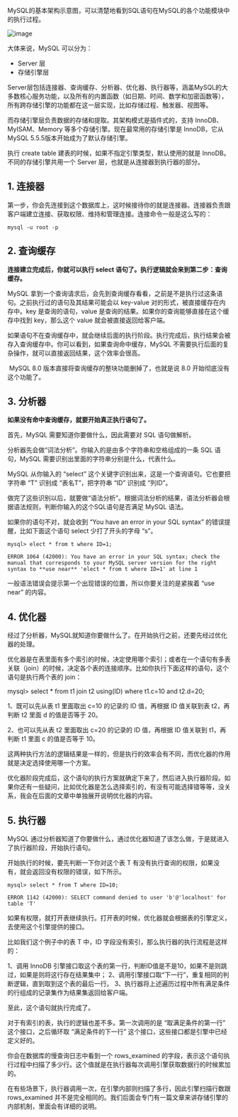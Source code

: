 MySQL的基本架构示意图，可以清楚地看到SQL语句在MySQL的各个功能模块中的执行过程。

![image](7.SQL语句执行流程.assets/1598256045397-cc3e6405-81b7-430b-bfdc-3453613684e9.webp)



大体来说，MySQL 可以分为：

- Server 层
- 存储引擎层

Server层包括连接器、查询缓存、分析器、优化器、执行器等，涵盖MySQL的大多数核心服务功能，以及所有的内置函数（如日期、时间、数学和加密函数等），所有跨存储引擎的功能都在这一层实现，比如存储过程、触发器、视图等。

而存储引擎层负责数据的存储和提取。其架构模式是插件式的，支持 InnoDB、MyISAM、Memory 等多个存储引擎。现在最常用的存储引擎是 InnoDB，它从 MySQL 5.5.5版本开始成为了默认存储引擎。

执行 create table 建表的时候，如果不指定引擎类型，默认使用的就是 InnoDB。不同的存储引擎共用一个 Server 层，也就是从连接器到执行器的部分。

## 1. 连接器

第一步，你会先连接到这个数据库上，这时候接待你的就是连接器。连接器负责跟客户端建立连接、获取权限、维持和管理连接。连接命令一般是这么写的：

```
mysql -u root -p
```

## 2. 查询缓存

**连接建立完成后，你就可以执行 select 语句了。执行逻辑就会来到第二步：查询缓存。**

MySQL 拿到一个查询请求后，会先到查询缓存看看，之前是不是执行过这条语句。之前执行过的语句及其结果可能会以 key-value 对的形式，被直接缓存在内存中。key 是查询的语句，value 是查询的结果。如果你的查询能够直接在这个缓存中找到 key，那么这个 value 就会被直接返回给客户端。



如果语句不在查询缓存中，就会继续后面的执行阶段。执行完成后，执行结果会被存入查询缓存中。你可以看到，如果查询命中缓存，MySQL 不需要执行后面的复杂操作，就可以直接返回结果，这个效率会很高。

​    MySQL 8.0 版本直接将查询缓存的整块功能删掉了，也就是说 8.0 开始彻底没有这个功能了。

## 3. 分析器

**如果没有命中查询缓存，就要开始真正执行语句了。**

首先，MySQL 需要知道你要做什么，因此需要对 SQL 语句做解析。

分析器先会做“词法分析”。你输入的是由多个字符串和空格组成的一条 SQL 语句，MySQL 需要识别出里面的字符串分别是什么，代表什么。

MySQL 从你输入的 “select” 这个关键字识别出来，这是一个查询语句。它也要把字符串 “T” 识别成 “表名T”，把字符串 “ID” 识别成 “列ID”。

做完了这些识别以后，就要做“语法分析”。根据词法分析的结果，语法分析器会根据语法规则，判断你输入的这个SQL语句是否满足 MySQL 语法。

如果你的语句不对，就会收到 “You have an error in your SQL syntax” 的错误提醒，比如下面这个语句 select 少打了开头的字母 “s”。

```mysql
mysql> elect * from t where ID=1;

ERROR 1064 (42000): You have an error in your SQL syntax; check the manual that corresponds to your MySQL server version for the right syntax to **use near** 'elect * from t where ID=1' at line 1
```



一般语法错误会提示第一个出现错误的位置，所以你要关注的是紧挨着 “use near” 的内容。

## 4. 优化器

经过了分析器，MySQL就知道你要做什么了。在开始执行之前，还要先经过优化器的处理。

优化器是在表里面有多个索引的时候，决定使用哪个索引；或者在一个语句有多表关联（join）的时候，决定各个表的连接顺序。比如你执行下面这样的语句，这个语句是执行两个表的 join：

mysql> select * from t1 join t2 using(ID) where t1.c=10 and t2.d=20;

1、既可以先从表 t1 里面取出 c=10 的记录的 ID 值，再根据 ID 值关联到表 t2，再判断 t2 里面 d 的值是否等于 20。

2、也可以先从表 t2 里面取出 c=20 的记录的 ID 值，再根据 ID 值关联到 t1，再判断 t1 里面 c 的值是否等于 10。

这两种执行方法的逻辑结果是一样的，但是执行的效率会有不同，而优化器的作用就是决定选择使用哪一个方案。

优化器阶段完成后，这个语句的执行方案就确定下来了，然后进入执行器阶段。如果你还有一些疑问，比如优化器是怎么选择索引的，有没有可能选择错等等，没关系，我会在后面的文章中单独展开说明优化器的内容。

## 5. 执行器

MySQL 通过分析器知道了你要做什么，通过优化器知道了该怎么做，于是就进入了执行器阶段，开始执行语句。

开始执行的时候，要先判断一下你对这个表 T 有没有执行查询的权限，如果没有，就会返回没有权限的错误，如下所示。

```mysql
mysql> select * from T where ID=10;

ERROR 1142 (42000): SELECT command denied to user 'b'@'localhost' for table 'T'
```



如果有权限，就打开表继续执行。打开表的时候，优化器就会根据表的引擎定义，去使用这个引擎提供的接口。

比如我们这个例子中的表 T 中，ID 字段没有索引，那么执行器的执行流程是这样的：

1、调用 InnoDB 引擎接口取这个表的第一行，判断ID值是不是10，如果不是则跳过，如果是则将这行存在结果集中；
2、调用引擎接口取“下一行”，重复相同的判断逻辑，直到取到这个表的最后一行。
3、执行器将上述遍历过程中所有满足条件的行组成的记录集作为结果集返回给客户端。

至此，这个语句就执行完成了。

对于有索引的表，执行的逻辑也差不多。第一次调用的是 “取满足条件的第一行” 这个接口，之后循环取 “满足条件的下一行” 这个接口，这些接口都是引擎中已经定义好的。

你会在数据库的慢查询日志中看到一个 rows_examined 的字段，表示这个语句执行过程中扫描了多少行。这个值就是在执行器每次调用引擎获取数据行的时候累加的。

在有些场景下，执行器调用一次，在引擎内部则扫描了多行，因此引擎扫描行数跟 rows_examined 并不是完全相同的。我们后面会专门有一篇文章来讲存储引擎的内部机制，里面会有详细的说明。